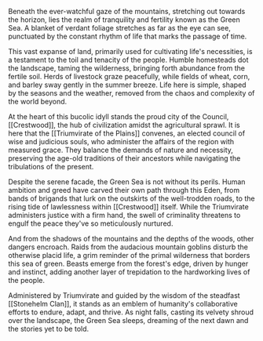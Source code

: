 Beneath the ever-watchful gaze of the mountains, stretching out towards the horizon, lies the realm of tranquility and fertility known as the Green Sea. A blanket of verdant foliage stretches as far as the eye can see, punctuated by the constant rhythm of life that marks the passage of time.

This vast expanse of land, primarily used for cultivating life's necessities, is a testament to the toil and tenacity of the people. Humble homesteads dot the landscape, taming the wilderness, bringing forth abundance from the fertile soil. Herds of livestock graze peacefully, while fields of wheat, corn, and barley sway gently in the summer breeze. Life here is simple, shaped by the seasons and the weather, removed from the chaos and complexity of the world beyond.

At the heart of this bucolic idyll stands the proud city of the Council, [[Crestwood]], the hub of civilization amidst the agricultural sprawl. It is here that the [[Triumvirate of the Plains]] convenes, an elected council of wise and judicious souls, who administer the affairs of the region with measured grace. They balance the demands of nature and necessity, preserving the age-old traditions of their ancestors while navigating the tribulations of the present.

Despite the serene facade, the Green Sea is not without its perils. Human ambition and greed have carved their own path through this Eden, from bands of brigands that lurk on the outskirts of the well-trodden roads, to the rising tide of lawlessness within [[Crestwood]] itself. While the Triumvirate administers justice with a firm hand, the swell of criminality threatens to engulf the peace they've so meticulously nurtured. 

And from the shadows of the mountains and the depths of the woods, other dangers encroach. Raids from the audacious mountain goblins disturb the otherwise placid life, a grim reminder of the primal wilderness that borders this sea of green. Beasts emerge from the forest's edge, driven by hunger and instinct, adding another layer of trepidation to the hardworking lives of the people.

Administered by Triumvirate and guided by the wisdom of the steadfast [[Stonehelm Clan]], it stands as an emblem of humanity's collaborative efforts to endure, adapt, and thrive. As night falls, casting its velvety shroud over the landscape, the Green Sea sleeps, dreaming of the next dawn and the stories yet to be told.
